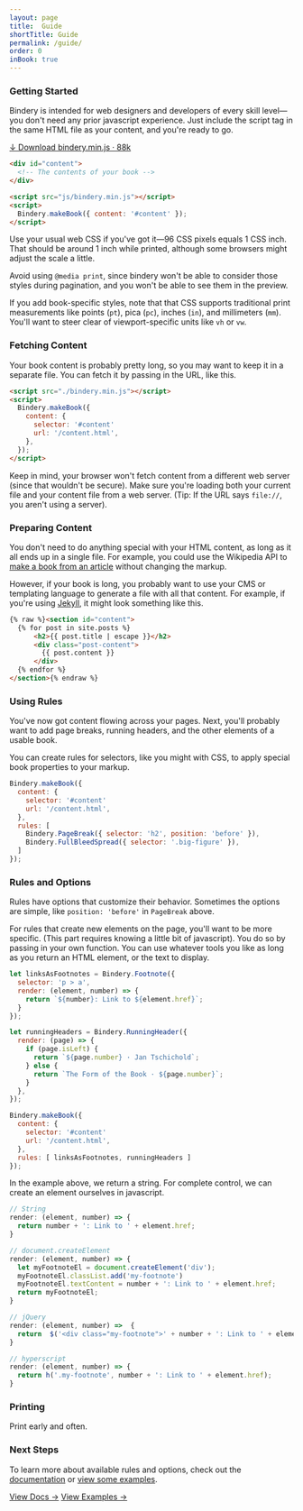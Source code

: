 ```yaml
---
layout: page
title:  Guide
shortTitle: Guide
permalink: /guide/
order: 0
inBook: true
---
```


### Getting Started

Bindery is intended for web designers and developers of every skill level—you don't
need any prior javascript experience. Just include the script tag in the same HTML
file as your content, and you're ready to go.

<div>
  <a href="https://raw.githubusercontent.com/evnbr/bindery/master/dist/bindery.min.js" class="btn" download>
    ↓ Download bindery.min.js · 88k
  </a>
</div>

```html
<div id="content">
  <!-- The contents of your book -->
</div>

<script src="js/bindery.min.js"></script>
<script>
  Bindery.makeBook({ content: '#content' });
</script>
```

Use your usual web CSS if you've got it—96 CSS pixels equals 1 CSS inch. That should be around 1 inch while printed, although some browsers might adjust the scale a little.

Avoid using `@media print`, since bindery won't be able to consider those styles during pagination, and you won't be able to see them in the preview.

If you add book-specific styles, note that that CSS supports traditional print measurements
like points (`pt`), pica (`pc`), inches (`in`), and millimeters (`mm`).
You'll want to steer clear of viewport-specific units like `vh` or `vw`.

### Fetching Content

Your book content is probably pretty long, so you may want to keep it in a separate
file. You can fetch it by passing in the URL, like this.

```html
<script src="./bindery.min.js"></script>
<script>
  Bindery.makeBook({
    content: {
      selector: '#content'
      url: '/content.html',
    },
  });
</script>
```

Keep in mind, your browser won't fetch content from a different web server
(since that wouldn't be secure). Make sure you're loading both your current file and your content file from a web server. (Tip: If the URL says `file://`, you aren't using a server).

### Preparing Content

You don't need to do anything special with your HTML content, as long
as it all ends up in a single file. For example, you could use the Wikipedia
API to [make a book from an article](/bindery/examples/6_wikipedia/) without changing the markup.

However, if your book is long, you probably want to use your CMS or templating language
to generate a file with all that content. For example, if you're using [Jekyll](https://jekyllrb.com/),
it might look something like this.

```html
{% raw %}<section id="content">
  {% for post in site.posts %}
      <h2>{{ post.title | escape }}</h2>
      <div class="post-content">
        {{ post.content }}
      </div>
  {% endfor %}
</section>{% endraw %}
```


### Using Rules

You've now got content flowing across your pages. Next, you'll probably want
to add page breaks, running headers, and the other elements of a usable book.

You can create rules for selectors, like you might with CSS,
to apply special book properties to your markup.


```js
Bindery.makeBook({
  content: {
    selector: '#content'
    url: '/content.html',
  },
  rules: [
    Bindery.PageBreak({ selector: 'h2', position: 'before' }),
    Bindery.FullBleedSpread({ selector: '.big-figure' }),
  ]
});
```

### Rules and Options

Rules have options that customize their behavior. Sometimes the options
are simple, like `position: 'before'` in `PageBreak` above.

For rules that create new elements on the page, you'll want to be more specific. (This part requires knowing a little bit of javascript). You do so
by passing in your own function. You can use whatever tools you like as long as you return
an HTML element, or the text to display.


```js
let linksAsFootnotes = Bindery.Footnote({
  selector: 'p > a',
  render: (element, number) => {
    return `${number}: Link to ${element.href}`;
  }
});

let runningHeaders = Bindery.RunningHeader({
  render: (page) => {
    if (page.isLeft) {
      return `${page.number} · Jan Tschichold`;
    } else {
      return `The Form of the Book · ${page.number}`;
    }
  },
});

Bindery.makeBook({
  content: {
    selector: '#content'
    url: '/content.html',
  },
  rules: [ linksAsFootnotes, runningHeaders ]
});
```

In the example above, we return a string. For complete control, we can create an
element ourselves in javascript.

```js
// String
render: (element, number) => {
  return number + ': Link to ' + element.href;
}

// document.createElement
render: (element, number) => {
  let myFootnoteEl = document.createElement('div');
  myFootnoteEl.classList.add('my-footnote')
  myFootnoteEl.textContent = number + ': Link to ' + element.href;
  return myFootnoteEl;
}

// jQuery
render: (element, number) =>  {
  return  $('<div class="my-footnote">' + number + ': Link to ' + element.href + '</div>');
}

// hyperscript
render: (element, number) => {
  return h('.my-footnote', number + ': Link to ' + element.href);
}
```


### Printing

Print early and often.


### Next Steps

To learn more about available rules and options, check out the [documentation](/bindery/docs)
or [view some examples](/bindery/examples).

<div class="home-btns">
  <a class="btn" href="/bindery/docs" class="btn">View Docs →</a>
  <a class="btn" href="/bindery/examples" class="btn">View Examples →</a>
</div>
